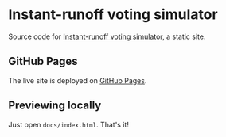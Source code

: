 # Instant-runoff voting simulator

Source code for
[Instant-runoff voting simulator](https://jaza.github.io/instant-runoff-voting-simulator/),
a static site.

## GitHub Pages

The live site is deployed on [GitHub Pages](https://pages.github.com/).

## Previewing locally

Just open `docs/index.html`. That's it!
